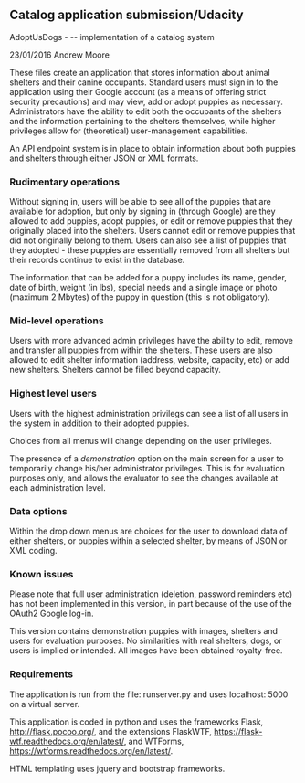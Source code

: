 ## Catalog application submission/Udacity
AdoptUsDogs - -- implementation of a catalog system

23/01/2016 Andrew Moore

These files create an application that stores information about animal shelters and their canine occupants. Standard users must sign in to the application using their Google account (as a means of offering strict security precautions) and may view, add or adopt puppies as necessary. Administrators have the ability to edit both the occupants of the shelters and the information
pertaining to the shelters themselves, while higher privileges allow for
(theoretical) user-management capabilities.

An API endpoint system is in place to obtain information about both puppies 
and shelters through either JSON or XML formats.

### Rudimentary operations

Without signing in, users will be able to see all of the puppies that are 
available for adoption, but only by signing in (through Google) are they
allowed to add puppies, adopt puppies, or edit or remove puppies that they
originally placed into the shelters. Users cannot edit or remove puppies 
that did not originally belong to them. Users can also see a list of puppies
that they adopted - these puppies are essentially removed from all shelters
but their records continue to exist in the database.

The information that can be added for a puppy includes its name, gender,
date of birth, weight (in lbs), special needs and a single image or photo 
(maximum 2 Mbytes) of the puppy in question (this is not obligatory).

### Mid-level operations

Users with more advanced admin privileges have the ability to edit, remove and
transfer all puppies from within the shelters. These users are also allowed to
edit shelter information (address, website, capacity, etc) or add new shelters.
Shelters cannot be filled beyond capacity.

### Highest level users

Users with the highest administration privilegs can see a list of all users in
the system in addition to their adopted puppies.

Choices from all  menus will change depending on the user privileges.

The presence of a *demonstration* option on the main screen
for a user to temporarily change his/her administrator privileges. 
This is for evaluation purposes only, and allows the evaluator to see the 
changes available at each administration level.

### Data options

Within the drop down menus are choices for the user to download data of
either shelters, or puppies within a selected shelter, by means of JSON or
XML coding.

### Known issues

Please note that full user administration (deletion, password reminders etc)
has not been implemented in this version, in part because of the use of the
OAuth2 Google log-in.

This version contains demonstration puppies with images, shelters and
users for evaluation purposes. No similarities with real shelters, dogs, or 
users is implied or intended. All images have been obtained royalty-free.

### Requirements

The application is run from the file: runserver.py and uses localhost: 5000 on
a virtual server.

This application is coded in python and uses the frameworks Flask, 
http://flask.pocoo.org/, and the extensions FlaskWTF, 
https://flask-wtf.readthedocs.org/en/latest/, and WTForms, 
https://wtforms.readthedocs.org/en/latest/.

HTML templating uses jquery and bootstrap frameworks.